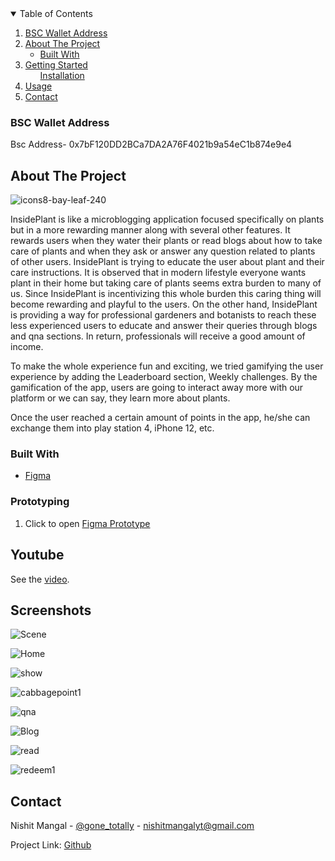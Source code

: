 <!--
*** Thanks for checking out the Best-README-Template. If you have a suggestion
*** that would make this better, please fork the repo and create a pull request
*** or simply open an issue with the tag "enhancement".
*** Thanks again! Now go create something AMAZING! :D
-->



<!-- PROJECT SHIELDS -->
<!--
*** I'm using markdown "reference style" links for readability.
*** Reference links are enclosed in brackets [ ] instead of parentheses ( ).
*** See the bottom of this document for the declaration of the reference variables
*** for contributors-url, forks-url, etc. This is an optional, concise syntax you may use.
*** https://www.markdownguide.org/basic-syntax/#reference-style-links






<!-- TABLE OF CONTENTS -->
<details open="open">
  <summary>Table of Contents</summary>
  <ol>
    <li><a href="#bsc-wallet-address">BSC Wallet Address</a></li>
    <li>
      <a href="#about-the-project">About The Project</a>
      <ul>
        <li><a href="#built-with">Built With</a></li>
      </ul>
    </li>
    <li>
      <a href="#getting-started">Getting Started</a>
      <ul
        <li><a href="#prototyping">Installation</a></li>
      </ul>
    </li>
    <li><a href="#usage">Usage</a></li>
    <li><a href="#contact">Contact</a></li>
    
  
</details>




<!-- bsc address -->
### BSC Wallet Address

Bsc Address- 0x7bF120DD2BCa7DA2A76F4021b9a54eC1b874e9e4




<!-- ABOUT THE PROJECT -->
## About The Project

![icons8-bay-leaf-240](https://user-images.githubusercontent.com/67511234/116344954-cbf37e00-a804-11eb-9ea0-7af9119c499b.png)


InsidePlant is like a microblogging application focused specifically on plants but in a more rewarding manner along with several other features. It rewards users when they water their plants or read blogs about how to take care of plants and when they ask or answer any question related to plants of other users. InsidePlant is trying to educate the user about plant and their care instructions. It is observed that in modern lifestyle everyone wants plant in their home but taking care of plants seems extra burden to many of us. Since InsidePlant is incentivizing this whole burden this caring thing will become rewarding and playful to the users. On the other hand, InsidePlant is providing a way for professional gardeners and botanists to reach these less experienced users to educate and answer their queries through blogs and qna sections. In return, professionals will receive a good amount of income.

To make the whole experience fun and exciting, we tried gamifying the user experience by adding the Leaderboard section, Weekly challenges. By the gamification of the app, users are going to interact away more with our platform or we can say, they learn more about plants.

Once the user reached a certain amount of points in the app, he/she can exchange them into play station 4, iPhone 12, etc.


### Built With

* [Figma](https://figma.com)




<!-- GETTING STARTED -->



### Prototyping

1. Click to open [Figma Prototype](https://www.figma.com/proto/66vahwye89Uw6Slyl4y94r/Bravo-Plant-Test?page-id=5%3A233&node-id=5%3A234&viewport=1833%2C46%2C0.370876669883728&scaling=scale-down)



<!-- ROADMAP -->
## Youtube

See the [video](https://youtu.be/41G16cCqp-c).


<!-- Screenshots -->
## Screenshots

![Scene](https://user-images.githubusercontent.com/67511234/116344480-e8db8180-a803-11eb-9b72-17dd0f810f45.png)

![Home](https://user-images.githubusercontent.com/67511234/116344496-f0028f80-a803-11eb-9439-2e82f4961e06.png)

![show](https://user-images.githubusercontent.com/67511234/116344564-13c5d580-a804-11eb-80bd-b2613d4481a3.png)

![cabbagepoint1](https://user-images.githubusercontent.com/67511234/116344761-74eda900-a804-11eb-816a-3d96c42cf191.png)

![qna](https://user-images.githubusercontent.com/67511234/116344506-f42ead00-a803-11eb-87d1-77c5d76545b5.png)

![Blog](https://user-images.githubusercontent.com/67511234/116344446-deb98300-a803-11eb-8b3e-7611425350c4.png)

![read](https://user-images.githubusercontent.com/67511234/116344785-82a32e80-a804-11eb-8d22-63f3d3378623.png)

![redeem1](https://user-images.githubusercontent.com/67511234/116344885-aebeaf80-a804-11eb-8e7a-0c184f6c976d.png)






<!-- CONTACT -->
## Contact

Nishit Mangal - [@gone_totally](https://twitter.com/gone_totally) - nishitmangalyt@gmail.com

Project Link: [Github](https://github.com/axs7749/insideplant)







